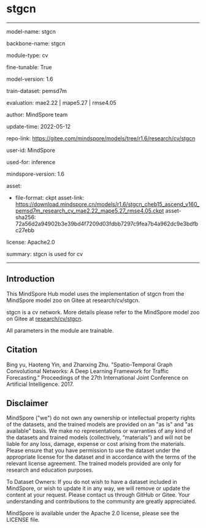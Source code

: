 # stgcn

---

model-name: stgcn

backbone-name: stgcn

module-type: cv

fine-tunable: True

model-version: 1.6

train-dataset: pemsd7m

evaluation: mae2.22 | mape5.27 | rmse4.05

author: MindSpore team

update-time: 2022-05-12

repo-link: <https://gitee.com/mindspore/models/tree/r1.6/research/cv/stgcn>

user-id: MindSpore

used-for: inference

mindspore-version: 1.6

asset:

-
    file-format: ckpt
    asset-link: <https://download.mindspore.cn/models/r1.6/stgcn_cheb15_ascend_v160_pemsd7m_research_cv_mae2.22_mape5.27_rmse4.05.ckpt>
    asset-sha256: 72a56d2a94902b3e39bd4f7209d03fdbb7297c9fea7b4a962dc9e3bdfbc27ebb

license: Apache2.0

summary: stgcn is used for cv

---

## Introduction

This MindSpore Hub model uses the implementation of stgcn from the MindSpore model zoo on Gitee at research/cv/stgcn.

stgcn is a cv network. More details please refer to the MindSpore model zoo on Gitee at [research/cv/stgcn](https://gitee.com/mindspore/models/blob/r1.6/research/cv/stgcn/README_CN.md).

All parameters in the module are trainable.

## Citation

Bing yu, Haoteng Yin, and Zhanxing Zhu. "Spatio-Temporal Graph Convolutional Networks: A Deep Learning Framework for Traffic Forecasting." Proceedings of the 27th International Joint Conference on Artificial Intelligence. 2017.

## Disclaimer

MindSpore ("we") do not own any ownership or intellectual property rights of the datasets, and the trained models are provided on an "as is" and "as available" basis. We make no representations or warranties of any kind of the datasets and trained models (collectively, “materials”) and will not be liable for any loss, damage, expense or cost arising from the materials. Please ensure that you have permission to use the dataset under the appropriate license for the dataset and in accordance with the terms of the relevant license agreement. The trained models provided are only for research and education purposes.

To Dataset Owners: If you do not wish to have a dataset included in MindSpore, or wish to update it in any way, we will remove or update the content at your request. Please contact us through GitHub or Gitee. Your understanding and contributions to the community are greatly appreciated.

MindSpore is available under the Apache 2.0 license, please see the LICENSE file.
